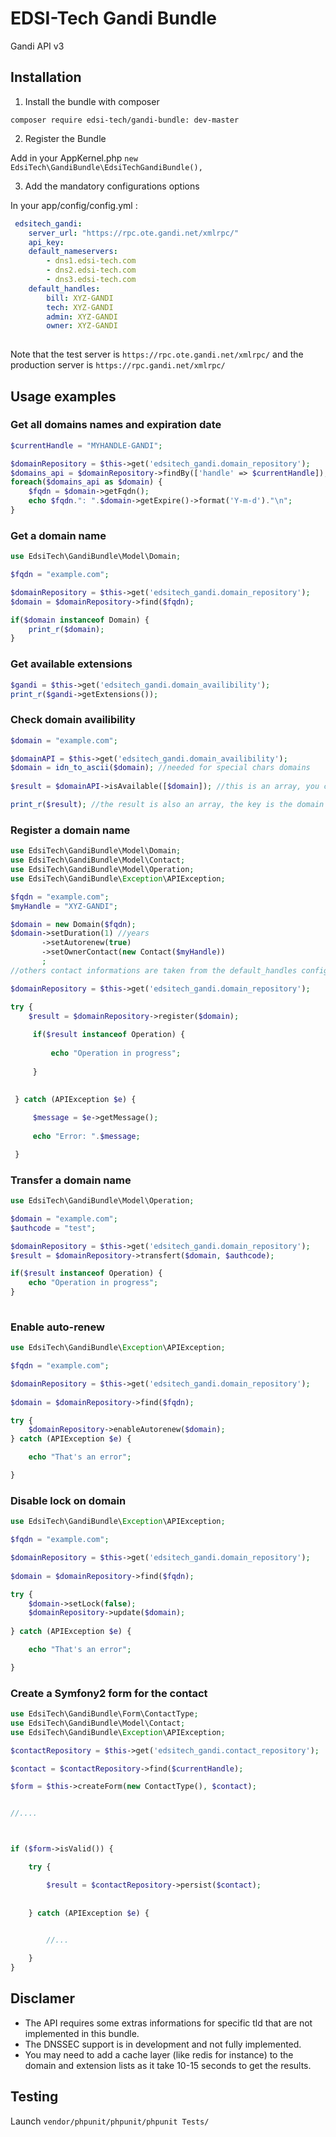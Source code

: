 # EDSI-Tech Gandi Bundle

Gandi API v3


## Installation

1. Install the bundle with composer

`composer require edsi-tech/gandi-bundle: dev-master`

2. Register the Bundle

Add in your AppKernel.php  `new EdsiTech\GandiBundle\EdsiTechGandiBundle(),`

3. Add the mandatory configurations options

In your app/config/config.yml :

```yaml
 edsitech_gandi:
    server_url: "https://rpc.ote.gandi.net/xmlrpc/"
    api_key: 
    default_nameservers:
        - dns1.edsi-tech.com
        - dns2.edsi-tech.com
        - dns3.edsi-tech.com
    default_handles:
        bill: XYZ-GANDI
        tech: XYZ-GANDI
        admin: XYZ-GANDI
        owner: XYZ-GANDI
        
```

Note that the test server is `https://rpc.ote.gandi.net/xmlrpc/` and the production server is `https://rpc.gandi.net/xmlrpc/`

## Usage examples

### Get all domains names and expiration date

```php
$currentHandle = "MYHANDLE-GANDI";

$domainRepository = $this->get('edsitech_gandi.domain_repository');
$domains_api = $domainRepository->findBy(['handle' => $currentHandle]);
foreach($domains_api as $domain) {
    $fqdn = $domain->getFqdn();
    echo $fqdn.": ".$domain->getExpire()->format('Y-m-d')."\n";
}
```

### Get a domain name
```php
use EdsiTech\GandiBundle\Model\Domain;

$fqdn = "example.com";

$domainRepository = $this->get('edsitech_gandi.domain_repository');
$domain = $domainRepository->find($fqdn);

if($domain instanceof Domain) {
    print_r($domain);
}

```

### Get available extensions

```php
$gandi = $this->get('edsitech_gandi.domain_availibility');
print_r($gandi->getExtensions());
```
### Check domain availibility

```php
$domain = "example.com";

$domainAPI = $this->get('edsitech_gandi.domain_availibility');
$domain = idn_to_ascii($domain); //needed for special chars domains 
        
$result = $domainAPI->isAvailable([$domain]); //this is an array, you can pass multiple domains

print_r($result); //the result is also an array, the key is the domain name and the value is the result.
```

### Register a domain name

```php
use EdsiTech\GandiBundle\Model\Domain;
use EdsiTech\GandiBundle\Model\Contact;
use EdsiTech\GandiBundle\Model\Operation;
use EdsiTech\GandiBundle\Exception\APIException;

$fqdn = "example.com";
$myHandle = "XYZ-GANDI";

$domain = new Domain($fqdn);
$domain->setDuration(1) //years
       ->setAutorenew(true)
       ->setOwnerContact(new Contact($myHandle))
       ;
//others contact informations are taken from the default_handles config keys.

$domainRepository = $this->get('edsitech_gandi.domain_repository');

try {
    $result = $domainRepository->register($domain);
     
     if($result instanceof Operation) {
         
         echo "Operation in progress";
         
     }

                 
 } catch (APIException $e) {
     
     $message = $e->getMessage();
     
     echo "Error: ".$message;

 }

```

### Transfer a domain name
```php
use EdsiTech\GandiBundle\Model\Operation;

$domain = "example.com";
$authcode = "test";

$domainRepository = $this->get('edsitech_gandi.domain_repository');
$result = $domainRepository->transfert($domain, $authcode);

if($result instanceof Operation) {
    echo "Operation in progress";
}
                
```
### Enable auto-renew
```php
use EdsiTech\GandiBundle\Exception\APIException;

$fqdn = "example.com";

$domainRepository = $this->get('edsitech_gandi.domain_repository');
     
$domain = $domainRepository->find($fqdn);

try {
    $domainRepository->enableAutorenew($domain);
} catch (APIException $e) {

    echo "That's an error";

}
```

### Disable lock on domain
```php
use EdsiTech\GandiBundle\Exception\APIException;

$fqdn = "example.com";

$domainRepository = $this->get('edsitech_gandi.domain_repository');
     
$domain = $domainRepository->find($fqdn);

try {
    $domain->setLock(false);
    $domainRepository->update($domain);
    
} catch (APIException $e) {

    echo "That's an error";

}
```



### Create a Symfony2 form for the contact
```php
use EdsiTech\GandiBundle\Form\ContactType;
use EdsiTech\GandiBundle\Model\Contact;
use EdsiTech\GandiBundle\Exception\APIException;

$contactRepository = $this->get('edsitech_gandi.contact_repository');

$contact = $contactRepository->find($currentHandle);

$form = $this->createForm(new ContactType(), $contact);


//....



if ($form->isValid()) {

    try {

        $result = $contactRepository->persist($contact);
        
                    
    } catch (APIException $e) {
        

		//...

    }
}

```

## Disclamer

* The API requires some extras informations for specific tld that are not implemented in this bundle.
* The DNSSEC support is in development and not fully implemented.
* You may need to add a cache layer (like redis for instance) to the domain and extension lists as it take 10-15 seconds to get the results.

## Testing

Launch `vendor/phpunit/phpunit/phpunit Tests/`
